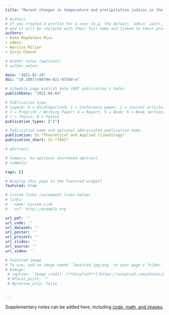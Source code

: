 ```yaml
---
title: "Recent changes in temperature and precipitation indices in the Southern Carpathians, Romania (1961–2018)"

# Authors
# If you created a profile for a user (e.g. the default `admin` user), write the username (folder name) here 
# and it will be replaced with their full name and linked to their profile.
authors:
- Dana Magdalena Micu
- admin
- Narcisa Milian
- Sorin Cheval

# Author notes (optional)
# author_notes:

date: "2021-02-24"
doi: "10.1007/s00704-021-03560-w"

# Schedule page publish date (NOT publication's date).
publishDate: "2021-04-04"

# Publication type.
# Legend: 0 = Uncategorized; 1 = Conference paper; 2 = Journal article;
# 3 = Preprint / Working Paper; 4 = Report; 5 = Book; 6 = Book section;
# 7 = Thesis; 8 = Patent
publication_types: ["2"]

# Publication name and optional abbreviated publication name.
publication: In *Theoretical and Applied Climatology*
publication_short: In *TAAC*

# abstract: 

# Summary. An optional shortened abstract.
# summary: 

tags: []

# Display this page in the Featured widget?
featured: true

# Custom links (uncomment lines below)
# links:
# - name: Custom Link
#   url: http://example.org

url_pdf: ''
url_code: ''
url_dataset: ''
url_poster: ''
url_project: ''
url_slides: ''
url_source: ''
url_video: ''

# Featured image
# To use, add an image named `featured.jpg/png` to your page's folder. 
# #image:
 # caption: 'Image credit: [**Unsplash**](https://unsplash.com/photos/pLCdAaMFLTE)'
 # #focal_point: ""
 # #preview_only: false


---
```



Supplementary notes can be added here, including [code, math, and images](https://wowchemy.com/docs/writing-markdown-latex/).
